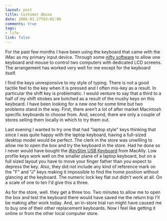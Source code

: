 ```yaml
--- 
layout: post
title: Customer Abuse
date: 2006-01-27T03:02:00
comments: true
tags:
- life
link: false
---
```

For the past few months I have been using the keyboard that came with the iMac as my primary input device. Through some <a href="http://synergy2.sourceforge.net/" title="Synergy">nifty software</a> to allow one keyboard and mouse to control two computers with dedicated LCD screens. The arrangement has worked very well for me except for the keyboard itself.

I find the keys unresponsive to my style of typing. There is not a good tactile feel to the key when it is pressed and I often mis-key as a result. In particular the shift key is problematic. I would venture to say that a third to a half of my shift strokes are botched as a result of the mushy keys on this keyboard. I have been looking for a new one for some time but two problems stand in the way. First, there aren't a lot of after market Macintosh specific keyboards to choose from. And, second, there are only a couple of stores selling them locally in which to try them out.

Last evening I wanted to try one that had "laptop style" keys thinking that since I was quite happy with the laptop keyboard, having a full-sized desktop model would be perfect. The clerk in the store was unwilling to allow me to open the box and try the keyboard in the store. Had he done so I never would have bought the <a href="http://macally.com/spec/usb/input_device/ikeyslim.html" title="iKeySlim USB Keyboard">iKeySlim USB Keyboard</a> from MacAlly. Low profile keys work well on the smaller plane of a laptop keyboard, but on a full sized layout you have to move your finger father than you expect to depress the key. Also, they did not include any kind of reference mark on the "F" and "J" keys making it impossible to find the home position without glancing at the keyboard. The numeric lock key flat out didn't work at all. On a scale of one to ten I'd give this a three.

As for the store, well. they get a three too. Two minutes to allow me to open the box and test the keyboard there would have saved me the return trip I'll be making after work today. And, an in-store trial run might have caused me to buy one of their other replacement keyboards. Now I feel like getting it online or from the other local computer store.
